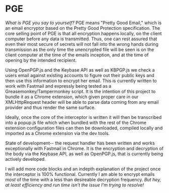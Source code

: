 # PGE
*What is PGE you say to yourself?* PGE means "Pretty Good Email," which is an email encryptor based on the Pretty Good Protection specification. The core selling point of PGE is that all encryption happens locally, on the client computer before any data is transmitted. Thus, one can rest assured that even their most secure of secrets will not fall into the wrong hands during transmission as the only time the unencrypted file will be seen is on the client computer at the time of the emails inception, and at the time of opening by the intended recipient.

Using OpenPGP.js and the Keybase API as well as KBPGP.js we check a users email against existing accounts to figure out their public keys and then use this information to encrypt her email. This is currently written to work with Fastmail and expressly being tested as a Greasemonkey/Tampermonkey script. It is the intention of this project to bundle it as a Chrome extension, which given proper care in our XMLHttpRequest header will be able to parse data coming from any email provider and thus render the same surface.

Ideally, once the core of the interceptor is written it will then be transcribed into a popup.js file which when bundled with the rest of the Chrome extension configuration files can then be downloaded, compiled locally and imported as a Chrome extension via the dev tools. 

State of development-- the request handler has been written and works exceptionally with Fastmail in Chrome. It is the encryption and decryption of the body via the Keybase API, as well as OpenPGP.js, that is currently being actively developed.

I will add more code blocks and an indepth explanation of the project once the interceptor is 100% functional. Currently I am able to encrypt emails *most* of the time with a less than desireable decryption frequency. *But hey, at least efficiency and run time isn't the issue I'm trying to resolve!* 
